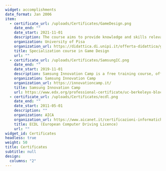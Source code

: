 ```yaml
---
widget: accomplishments
date_format: Jan 2006
item:
  - certificate_url: /uploads/Certificates/GameDesign.png
    date_end: ""
    date_start: 2021-11-01
    description: The course aims to provide knowledge and skills relevant to the design of computer games, intended for entertainment (videogames), production activities                        (gamification), and artistic expression (video art), with emphasis on the technological aspects more properly related to computer science.
    organization: University of Pisa
    organization_url: https://didattica.di.unipi.it/offerta-didattica/game-design/
    title: Specialization course in Game Design
    url: ""
  - certificate_url: /uploads/Certificates/SamsungIC.png
    date_end: ""
    date_start: 2019-11-01
    description: Samsung Innovation Camp is a free training course, offered by Samsung in partnership with Randstad, for the growth of young talents. The course is dedicated to                   students and recent graduates of Italian public universities who want to increase their knowledge and the competitiveness of their professional profile.
    organization: Samsung Innovation Camp
    organization_url: https://innovationcamp.it/
    title: Samsung Innovation Camp
    url: https://www.edx.org/professional-certificate/uc-berkeleyx-blockchain-fundamentals
  - certificate_url: /uploads/Certificates/ecdl.png
    date_end: ""
    date_start: 2011-05-01
    description: ""
    organization: AICA
    organization_url: https://www.aicanet.it/certificazioni-informatiche
    title: ECDL (European Computer Driving Licence)
    url: ""
widget_id: Certificates
headless: true
weight: 50
title: Certificates
subtitle: null
design:
  columns: "2"
---
```

